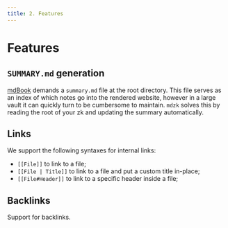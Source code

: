 ```yaml
---
title: 2. Features
---
```


# Features

## `SUMMARY.md` generation

[mdBook][] demands a `summary.md` file at the root directory. This file serves as an index of which notes go into the rendered website, however in a large vault it can quickly turn to be cumbersome to maintain. `mdzk` solves this by reading the root of your zk and updating the summary automatically.

## Links

We support the following syntaxes for internal links:

- `[[File]]` to link to a file;
- `[[File | Title]]` to link to a file and put a custom title in-place;
- `[[File#Header]]` to link to a specific header inside a file;

## Backlinks

Support for backlinks.

[mdBook]: https://rust-lang.github.io/mdBook/